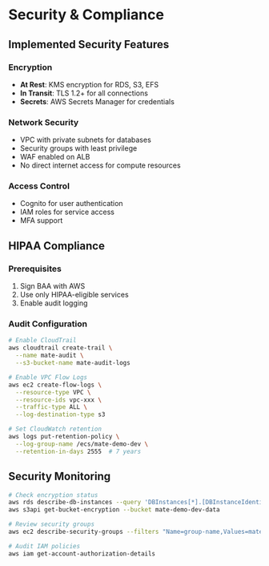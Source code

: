 # Security & Compliance

## Implemented Security Features

### Encryption
- **At Rest**: KMS encryption for RDS, S3, EFS
- **In Transit**: TLS 1.2+ for all connections
- **Secrets**: AWS Secrets Manager for credentials

### Network Security
- VPC with private subnets for databases
- Security groups with least privilege
- WAF enabled on ALB
- No direct internet access for compute resources

### Access Control
- Cognito for user authentication
- IAM roles for service access
- MFA support

## HIPAA Compliance

### Prerequisites
1. Sign BAA with AWS
2. Use only HIPAA-eligible services
3. Enable audit logging

### Audit Configuration
```bash
# Enable CloudTrail
aws cloudtrail create-trail \
  --name mate-audit \
  --s3-bucket-name mate-audit-logs

# Enable VPC Flow Logs
aws ec2 create-flow-logs \
  --resource-type VPC \
  --resource-ids vpc-xxx \
  --traffic-type ALL \
  --log-destination-type s3

# Set CloudWatch retention
aws logs put-retention-policy \
  --log-group-name /ecs/mate-demo-dev \
  --retention-in-days 2555  # 7 years
```

## Security Monitoring

```bash
# Check encryption status
aws rds describe-db-instances --query 'DBInstances[*].[DBInstanceIdentifier,StorageEncrypted]'
aws s3api get-bucket-encryption --bucket mate-demo-dev-data

# Review security groups
aws ec2 describe-security-groups --filters "Name=group-name,Values=mate-*"

# Audit IAM policies
aws iam get-account-authorization-details
```
